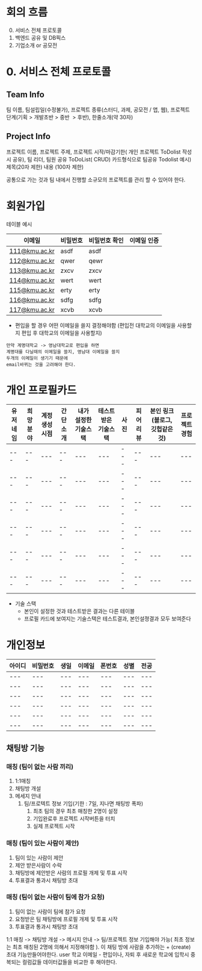 # 회의 흐름

0. 서비스 전체 프로토콜
1. 백엔드 공유 및 DB픽스
2. 기업소개 or 공모전

# 0. 서비스 전체 프로토콜

## Team Info

팀 이름, 팀설립일(수정불가), 프로젝트 종류(스터디, 과제, 공모전 / 앱, 웹), 프로젝트 단계(기획 > 개발초반 > 중반  > 후반), 한줄소개(약 30자)

## Project Info

프로젝트 이름, 프로젝트 주제, 프로젝트 시작/마감기한( 개인 프로젝트 ToDolist 작성시 공유),
팀 리더, 팀원 공유 ToDoList( CRUD) 카드형식으로
팀공유 Todolist 예시) 제목(20자 제한) 내용 (100자 제한)


공통으로 가는 것과 팀 내에서 진행할 소규모의 프로젝트를 관리 할 수 있어야 한다.

# 회원가입

테이블 예시

|이메일|비밀번호|비밀번호 확인|이메일 인증|
|---|---|---|---|
|111@kmu.ac.kr|asdf|asdf||
|112@kmu.ac.kr|qwer|qewr||
|113@kmu.ac.kr|zxcv|zxcv||
|114@kmu.ac.kr|wert|wert||
|115@kmu.ac.kr|erty|erty||
|116@kmu.ac.kr|sdfg|sdfg||
|117@kmu.ac.kr|xcvb|xcvb||

- 편입을 할 경우 어떤 이메일을 쓸지 결정해야함 (편입전 대학교의 이메일을 사용할지 편입 후 대학교의 이메일을 사용할지)
```
만약 계명대학교 -> 영남대학교로 편입을 하면
계명대를 다닐때의 이메일을 쓸지, 영남대 이메일을 쓸지
두개의 이메일이 생기기 때문에
email바뀌는 것을 고려해야 한다.
```

# 개인 프로필카드

|유저네임|희망분야|계정생성시점|간단소개|내가 설정한 기술스택|테스트받은 기술스택|사진|피어리뷰|본인 링크 (블로그,깃헙같은것)|프로젝트경험|
|---|---|---|---|---|---|---|---|---|---|
|---|---|---|---|---|---|---|---|---|---|
|---|---|---|---|---|---|---|---|---|---|
|---|---|---|---|---|---|---|---|---|---|
|---|---|---|---|---|---|---|---|---|---|
|---|---|---|---|---|---|---|---|---|---|
|---|---|---|---|---|---|---|---|---|---|

- 기술 스택
	- 본인이 설정한 것과 테스트받은 결과는 다른 테이블
	- 프로필 카드에 보여지는 기술스택은 테스트결과, 본인설졍결과 모두 보여준다


# 개인정보

|아이디|비밀번호|생일|이메일|폰번호|성별|전공|
|---|---|---|---|---|---|---|
|---|---|---|---|---|---|---|
|---|---|---|---|---|---|---|
|---|---|---|---|---|---|---|
|---|---|---|---|---|---|---|
|---|---|---|---|---|---|---|
|---|---|---|---|---|---|---|



## 채팅방 기능

### 매칭 (팀이 없는 사람 끼리)
1. 1:1매칭
2. 채팅방 개설
3. 메세지 안내
	1. 팀/프로텍트 정보 기입(기한 : 7일, 지나면 채팅방 폭파)
		1. 최초 팀의 경우 최초 매칭한 2명이 설정
		2. 기입완료후 프로젝트 시작버튼을 터치
		3. 실제 프로젝트 시작
### 매칭 (팀이 있는 사람이 제안)
1. 팀이 있는 사람이 제안
2. 제안 받은사람이 수락
3. 채팅방에 제안받은 사람의 프로필 개제 및 투표 시작
4. 투표결과 통과시 채팅방 초대

### 매칭 (팀이 없는 사람이 팀에 참가 요청)
1. 팀이 없는 사람이 팀에 참가 요청
2. 요청받은 팀 채팅방에 프로필 개제 및 투표 시작
3. 투표결과 통과시 채팅방 초대

1:1 매칭 -> 채팅방 개설 -> 메시지 안내 -> 팀/프로젝트 정보 기입해야 가능( 최초 정보는 최초 매칭된 2명에 의해서 지정해야함 ).
이 채팅 방에 사람을 추가하는 + (create) 초대 기능만들어야한다.
user 학교 이메일 - 편입이나, 자퇴 후 새로운 학교에 입학시 중복되는 컬럼값들 데이터값들을 비교한 후 해야한다.

